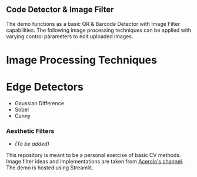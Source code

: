 ## Code Detector & Image Filter

The demo functions as a basic QR & Barcode Detector with Image Filter capabilities. The following image processing techniques can be applied with varying control parameters to edit uploaded images.

# Image Processing Techniques

# Edge Detectors
- Gaussian Difference
- Sobel
- Canny

### Aesthetic Filters
- *(To be added)*


This repository is meant to be a personal exercise of basic CV methods. Image filter ideas and implementations are taken from [Acerola's channel](https://www.youtube.com/@Acerola). The demo is hosted using Streamlit.
